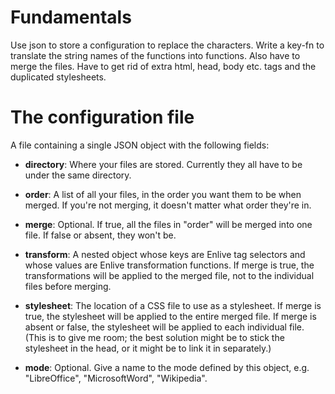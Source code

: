 # Fundamentals
Use json to store a configuration to replace the characters.
Write a key-fn to translate the string names of the functions
into functions.
Also have to merge the files. Have to get rid of extra html, head, body etc. tags and the duplicated stylesheets.

# The configuration file
A file containing a single JSON object with the following fields:

- __directory__: Where your files are stored. Currently they all have to be under the same
  directory.

- __order__: A list of all your files, in the order you want them to be when merged.
  If you're not merging, it doesn't matter what order they're in.

- __merge__: Optional. If true, all the files in "order" will be merged into one file.
  If false or absent, they won't be.

- __transform__: A nested object whose keys are Enlive tag selectors and
  whose values are Enlive transformation functions. If merge is true, the
  transformations will be applied to the merged file, not to the individual
  files before merging.

- __stylesheet__: The location of a CSS file to use as a stylesheet. If merge is
  true, the stylesheet will be applied to the entire merged file. If merge is
  absent or false, the stylesheet will be applied to each individual file. (This
  is to give me room; the best solution might be to stick the stylesheet in the
  head, or it might be to link it in separately.)

- __mode__: Optional. Give a name to the mode defined by this object, e.g. "LibreOffice",
  "MicrosoftWord", "Wikipedia".

